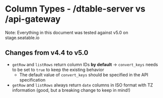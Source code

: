 # Column Types - /dtable-server vs /api-gateway

Note: Everything in this document was tested against v5.0 on stage.seatable.io

## Changes from v4.4 to v5.0
- `getRow` and `listRows` return column IDs **by default** -> `convert_keys` needs to be set to `true` to keep the existing behavior
    - The default value of `convert_keys` should be specified in the API specification
- `getRow` and `listRows` always return `date` columns in ISO format with TZ information (good, but a breaking change to keep in mind!)
